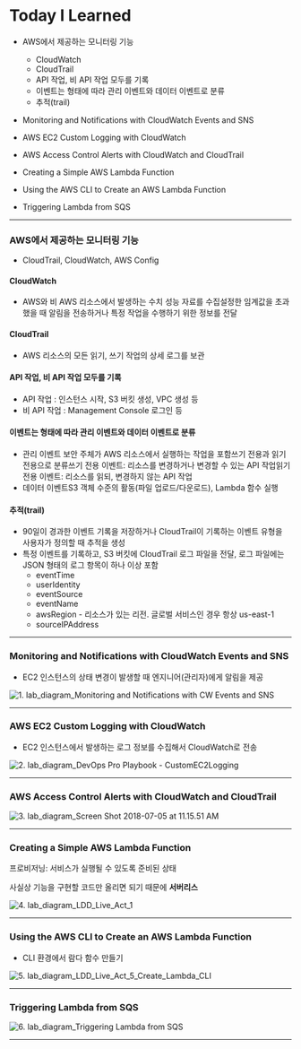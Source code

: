 # Today I Learned

* AWS에서 제공하는 모니터링 기능
  * CloudWatch 
  * CloudTrail 
  * API 작업, 비 API 작업 모두를 기록
  * 이벤트는 형태에 따라 관리 이벤트와 데이터 이벤트로 분류
  * 추적(trail)
* Monitoring and Notifications with CloudWatch Events and SNS
* AWS EC2 Custom Logging with CloudWatch
* AWS Access Control Alerts with CloudWatch and CloudTrail

* Creating a Simple AWS Lambda Function
* Using the AWS CLI to Create an AWS Lambda Function
* Triggering Lambda from SQS

---



### AWS에서 제공하는 모니터링 기능

* CloudTrail, CloudWatch, AWS Config



#### CloudWatch 

* AWS와 비 AWS 리소스에서 발생하는 수치 성능 자료를 수집설정한 임계값을 초과했을 때 알림을 전송하거나 특정 작업을 수행하기 위한 정보를 전달

  

#### CloudTrail 

* AWS 리소스의 모든 읽기, 쓰기 작업의 상세 로그를 보관



#### API 작업, 비 API 작업 모두를 기록

* API 작업 : 인스턴스 시작, S3 버킷 생성, VPC 생성 등
* 비 API 작업 : Management Console 로그인 등



#### 이벤트는 형태에 따라 관리 이벤트와 데이터 이벤트로 분류

* 관리 이벤트 보안 주체가 AWS 리소스에서 실행하는 작업을 포함쓰기 전용과 읽기 전용으로 분류쓰기 전용 이벤트: 리소스를 변경하거나 변경할 수 있는 API 작업읽기 전용 이벤트: 리소스를 읽되, 변경하지 않는 API 작업
* 데이터 이벤트S3 객체 수준의 활동(파일 업로드/다운로드), Lambda 함수 실행



#### 추적(trail)

* 90일이 경과한 이벤트 기록을 저장하거나 CloudTrail이 기록하는 이벤트 유형을 사용자가 정의할 때 추적을 생성
* 특정 이벤트를 기록하고, S3 버킷에 CloudTrail 로그 파일을 전달, 로그 파일에는 JSON 형태의 로그 항목이 하나 이상 포함
  * eventTime
  * userIdentity
  * eventSource
  * eventName
  * awsRegion - 리소스가 있는 리전. 글로벌 서비스인 경우 항상 us-east-1
  * sourceIPAddress

---



### Monitoring and Notifications with CloudWatch Events and SNS

* EC2 인스턴스의 상태 변경이 발생할 때 엔지니어(관리자)에게 알림을 제공

![1. lab_diagram_Monitoring and Notifications with CW Events and SNS](https://github.com/nickhealthy/TIL/blob/master/2020_10_13/img/1.%20lab_diagram_Monitoring%20and%20Notifications%20with%20CW%20Events%20and%20SNS.png)

---



### AWS EC2 Custom Logging with CloudWatch

* EC2 인스턴스에서 발생하는 로그 정보를 수집해서 CloudWatch로 전송

![2. lab_diagram_DevOps Pro Playbook - CustomEC2Logging](https://github.com/nickhealthy/TIL/blob/master/2020_10_13/img/2.%20lab_diagram_DevOps%20Pro%20Playbook%20-%20CustomEC2Logging.png)

---



### AWS Access Control Alerts with CloudWatch and CloudTrail

![3. lab_diagram_Screen Shot 2018-07-05 at 11.15.51 AM](https://github.com/nickhealthy/TIL/blob/master/2020_10_13/img/3.%20lab_diagram_Screen%20Shot%202018-07-05%20at%2011.15.51%20AM.png)

---



### Creating a Simple AWS Lambda Function

프로비저닝: 서비스가 실행될 수 있도록 준비된 상태

사실상 기능을 구현할 코드만 올리면 되기 때문에 **서버리스**

![4. lab_diagram_LDD_Live_Act_1](https://github.com/nickhealthy/TIL/blob/master/2020_10_13/img/4.%20lab_diagram_LDD_Live_Act_1.png)

---



### Using the AWS CLI to Create an AWS Lambda Function

* CLI 환경에서 람다 함수 만들기

![5. lab_diagram_LDD_Live_Act_5_Create_Lambda_CLI](https://github.com/nickhealthy/TIL/blob/master/2020_10_13/img/5.%20lab_diagram_LDD_Live_Act_5_Create_Lambda_CLI.png)

---



### Triggering Lambda from SQS

![6. lab_diagram_Triggering Lambda from SQS](https://github.com/nickhealthy/TIL/blob/master/2020_10_13/img/6.%20lab_diagram_Triggering%20Lambda%20from%20SQS.png)

---

